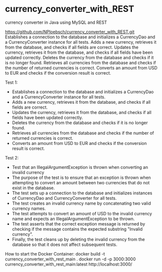 # currency_converter_with_REST
currency converter in Java using MySQL and REST 

https://github.com/NPloebsch/currency_converter_with_REST.git
Establishes a connection to the database and initializes a CurrencyDao and a CurrencyConverter instance for all tests. Adds a new currency, retrieves it from the database, and checks if all fields are correct. Updates the currency, retrieves it from the database, and checks if all fields have been updated correctly. Deletes the currency from the database and checks if it is no longer found. Retrieves all currencies from the database and checks if the number of returned currencies is correct. Converts an amount from USD to EUR and checks if the conversion result is correct.


Test 1:
 -   Establishes a connection to the database and initializes a CurrencyDao and a CurrencyConverter instance for all tests.
 -   Adds a new currency, retrieves it from the database, and checks if all fields are correct.
 -   Updates the currency, retrieves it from the database, and checks if all fields have been updated correctly.
 -   Deletes the currency from the database and checks if it is no longer found.
 -   Retrieves all currencies from the database and checks if the number of returned currencies is correct.
 -   Converts an amount from USD to EUR and checks if the conversion result is correct.

Test 2:
- Test that an IllegalArgumentException is thrown when converting an invalid currency
- The purpose of the test is to ensure that an exception is thrown when attempting to convert an amount between two currencies that do not exist in the database.
- The test sets up a connection to the database and initializes instances of CurrencyDao and CurrencyConverter for all tests.
- The test creates an invalid currency name by concatenating two valid currency names.
- The test attempts to convert an amount of USD to the invalid currency name and expects an IllegalArgumentException to be thrown.
- The test asserts that the correct exception message is returned by checking if the message contains the expected substring "Invalid currency".
- Finally, the test cleans up by deleting the invalid currency from the database so that it does not affect subsequent tests.


How to start the Docker Container:
docker build -t currency_converter_with_rest_main .
docker run -d -p 3000:3000 currency_converter_with_rest_main:latest 
http://localhost:3000/
